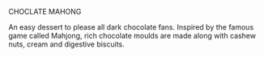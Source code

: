 
CHOCLATE MAHONG 

An easy dessert to please all dark chocolate fans. Inspired by the famous game called Mahjong, rich chocolate moulds are made along with cashew nuts, cream and digestive biscuits.